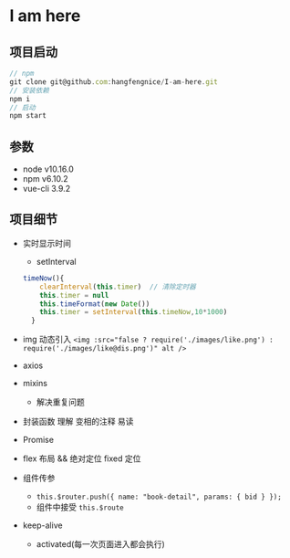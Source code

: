 # I am here

## 项目启动

```javascript
// npm
git clone git@github.com:hangfengnice/I-am-here.git
// 安装依赖
npm i
// 启动
npm start
```

## 参数

- node v10.16.0
- npm v6.10.2
- vue-cli 3.9.2

## 项目细节

- 实时显示时间
  - setInterval

  ```javascript
  timeNow(){
      clearInterval(this.timer)  // 清除定时器  
      this.timer = null
      this.timeFormat(new Date())
      this.timer = setInterval(this.timeNow,10*1000)
    }
  ```

- img 动态引入
 `<img :src="false ? require('./images/like.png') : require('./images/like@dis.png')" alt />`

- axios

- mixins
  - 解决重复问题

- 封装函数 理解 变相的注释 易读

- Promise

- flex 布局 && 绝对定位 fixed 定位

- 组件传参
  - `this.$router.push({ name: "book-detail", params: { bid } });`
  - 组件中接受 `this.$route`

- keep-alive
  - activated(每一次页面进入都会执行)
